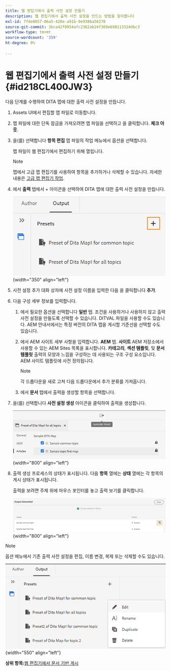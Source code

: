 ```yaml
---
title: 웹 편집기에서 출력 사전 설정 만들기
description: 웹 편집기에서 출력 사전 설정을 만드는 방법을 알아봅니다
exl-id: 7fde0057-06a5-428e-a91b-9e9386a56270
source-git-commit: 3bca42f0954afc2362ab24f369e698113324dbc3
workflow-type: tm+mt
source-wordcount: '359'
ht-degree: 0%

---
```


# 웹 편집기에서 출력 사전 설정 만들기 {#id218CL400JW3}

다음 단계를 수행하여 DITA 맵에 대한 출력 사전 설정을 만듭니다.

1. Assets UI에서 편집할 맵 파일로 이동합니다.

1. 맵 파일에 대한 단독 잠금을 가져오려면 맵 파일을 선택하고 을 클릭합니다. **체크 아웃**.

1. 을(를) 선택합니다 **항목 편집** 맵 파일의 작업 메뉴에서 옵션을 선택합니다.

   맵 파일이 웹 편집기에서 편집하기 위해 열립니다.

   >[!NOTE]
   >
   > 맵에서 고급 맵 편집기를 사용하여 항목을 추가하거나 삭제할 수 있습니다. 자세한 내용은 [고급 맵 편집기 작업](map-editor-advanced-map-editor.md#).

1. 에서 **출력** 탭에서 + 아이콘을 선택하여 DITA 맵에 대한 출력 사전 설정을 만듭니다.

   ![](images/output-tab-preset_cs.png){width="350" align="left"}

1. 사전 설정 추가 대화 상자에 사전 설정 이름을 입력한 다음 을 클릭합니다 **추가**.

1. 다음 구성 세부 정보를 입력합니다.

   1. 에서 필요한 옵션을 선택합니다 **일반** 탭. 조건을 사용하거나 사용하지 않고 출력 사전 설정을 만들도록 선택할 수 있습니다. DITVAL 파일을 사용할 수도 있습니다. AEM 안내서에서는 특정 버전의 DITA 맵을 게시할 기준선을 선택할 수도 있습니다.
   1. 에서 AEM 사이트 세부 사항을 입력합니다. **AEM** 탭. **사이트** AEM 저장소에서 사용할 수 있는 AEM Sites 목록을 표시합니다. **카테고리**, **섹션 템플릿**, 및 **문서 템플릿** 출력의 모양과 느낌을 구성하는 데 사용되는 구조 구성 요소입니다. AEM 사이트 템플릿에 사전 정의됩니다.

      >[!NOTE]
      >
      > 각 드롭다운을 새로 고쳐 다음 드롭다운에서 추가 분류를 가져옵니다.

   1. 에서 **문서** 탭에서 출력을 생성할 항목을 선택합니다.
1. 을(를) 선택합니다 **사전 설정 생성** 아이콘을 클릭하여 출력을 생성합니다.

   ![](images/add-preset-articles-tab_cs.png){width="800" align="left"}

1. 출력 생성 프로세스의 상태가 표시됩니다. 다음 **항목** 열에는 **상태** 열에는 각 항목의 게시 상태가 표시됩니다.

   출력을 보려면 주제 위에 마우스 포인터를 놓고 출력 보기를 클릭합니다.

   ![](images/add-preset-output-generated_cs.png){width="800" align="left"}


>[!NOTE]
>
> 옵션 메뉴에서 기존 출력 사전 설정을 편집, 이름 변경, 복제 또는 삭제할 수도 있습니다.

![](images/edit-preset_cs.png){width="550" align="left"}

**상위 항목:**[&#x200B;웹 편집기에서 문서 기반 게시](web-editor-article-publishing.md)

